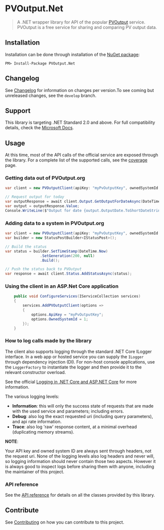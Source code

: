 # PVOutput.Net

> A .NET wrapper library for API of the popular [PVOutput](https://pvoutput.org) service.
> PVOutput is a free service for sharing and comparing PV output data.

## Installation

Installation can be done through installation of the [NuGet package](https://www.nuget.org/packages/PVOutput.Net/):

```posh
PM> Install-Package PVOutput.Net
```

## Changelog

See [Changelog](https://github.com/pyrocumulus/pvoutput.net/blob/master/CHANGELOG.md) for information on changes per version.To see coming but unreleased changes, see the `develop` branch.

## Support

This library is targeting .NET Standard 2.0 and above. For full compatibility details, check the [Microsoft Docs](https://docs.microsoft.com/nl-nl/dotnet/standard/net-standard#net-implementation-support).

## Usage

At this time, most of the API calls of the official service are exposed through the library. For a complete list of the supported calls, see the [coverage](articles/coverage.md) page.

### Getting data out of PVOutput.org

```csharp
var client = new PVOutputClient(apiKey: "myPvOutputKey", ownedSystemId: 1);

// Request output for today
var outputResponse = await client.Output.GetOutputForDateAsync(DateTime.Today);
var output = outputResponse.Value;
Console.WriteLine($"Output for date {output.OutputDate.ToShortDateString()}, {output.EnergyGenerated} Wh generated");
```

### Adding data to a system in PVOutput.org

```csharp
var client = new PVOutputClient(apiKey: "myPvOutputKey", ownedSystemId: 1);
var builder = new StatusPostBuilder<IStatusPost>();

// Build the status
var status = builder.SetTimeStamp(DateTime.Now)
                .SetGeneration(200, null)
                .Build();

// Push the status back to PVOutput
var response = await client.Status.AddStatusAsync(status);
```

### Using the client in an ASP.Net Core application

```csharp
    public void ConfigureServices(IServiceCollection services)
    {
        services.AddPVOutputClient(options =>
        {
            options.ApiKey = "myPvOutputKey";
            options.OwnedSystemId = 1;
        });
    }
```

### How to log calls made by the library

The client also supports logging through the standard .NET Core ILogger interface.
In a web app or hosted service you can supply the `ILogger` through dependency injection (DI).
For non-host console applications, use the `LoggerFactory` to instantiate the logger and then provide it to the relevant constructor overload.

See the official [Logging in .NET Core and ASP.NET Core](https://docs.microsoft.com/en-us/aspnet/core/fundamentals/logging/?view=aspnetcore-3.1) for more information.

The various logging levels:

- **Information**: this will only the success state of requests that are made with the used service and parameters; including errors.
- **Debug**: also log the exact requested uri (including query parameters), and api rate information.
- **Trace**: also log 'raw' response content, at a minimal overhead (duplicating memory streams).

**NOTE**:

Your API key and owned system ID are always sent through headers, not the request uri. None of the logging levels also log headers and never will, so logging information should never contain those two aspects. However it is always good to inspect logs before sharing them with anyone, including the maintainer of this project.

### API reference

See the [API reference](api/PVOutput.Net.yml) for details on all the classes provided by this library.

## Contribute

See [Contributing](https://github.com/pyrocumulus/pvoutput.net/blob/develop/CONTRIBUTING.md) on how you can contribute to this project.

